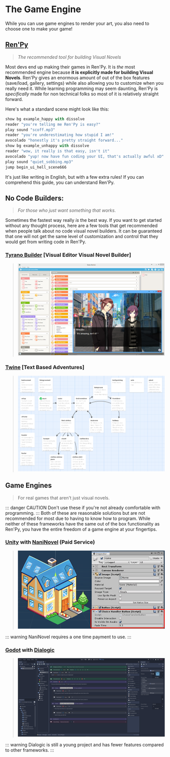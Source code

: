 # The Game Engine

While you can use game engines to render your art, you also need to choose one to make your game!

## [Ren'Py](https://www.renpy.org/)

> _The recommended tool for building Visual Novels_

Most devs end up making their games in Ren'Py. It is _the_ most recommended engine because **it is explicitly made for building Visual Novels**. Ren'Py gives an enormous amount of out of the box features (save/load, gallery, settings) while also allowing you to customize when you really need it. While learning programming may seem daunting, Ren'Py is _specifically_ made for non technical folks so most of it is relatively straight forward.

Here's what a standard scene might look like this:

```python
show bg example_happy with dissolve
reader "you're telling me Ren'Py is easy?"
play sound "scoff.mp3"
reader "you're underestimating how stupid I am!"
avocolado "honestly it's pretty straight forward..."
show bg example_unhappy with dissolve
reader "wow, it really is that easy, isn't it"
avocolado "yup! now have fun coding your UI, that's actually awful xD"
play sound "quiet_sobbing.mp3"
jump begin_ui_hell_scene666
```

It's just like writing in English, but with a few extra rules! If you can comprehend this guide, you can understand Ren'Py.

## No Code Builders:

> _For those who just want something that works._

Sometimes the fastest way really _is_ the best way. If you want to get started without any thought process, here are a few tools that get recommended when people talk about no code visual novel builders. It can be guaranteed that one will not get the same level of customization and control that they would get from writing code in Ren'Py.

### [Tyrano Builder](https://tyranobuilder.com/) [Visual Editor Visual Novel Builder]

> ![Tyrano Builder Example](images/tyranobuilder.png)

### [Twine](https://twinery.org/) [Text Based Adventures]

> ![Twiner Example](images/twinery.png)

## Game Engines

> For real games that aren't just visual novels.

::: danger CAUTION
Don't use these if you're not already comfortable with programming.
:::
Both of these are reasonable solutions but are not recommended for most due to having to know how to program. While neither of these frameworks have the same out of the box functionality as Ren'Py, you have the entire freedom of a game engine at your fingertips.

### [Unity](https://unity.com/download) with [NaniNovel](https://naninovel.com/guide/) (Paid Service)

> ![Nani Novel Example](images/naninovel.png)

::: warning
NaniNovel requires a one time payment to use.
:::

### [Godot](https://godotengine.org/) with [Dialogic](https://github.com/dialogic-godot/dialogic)

> ![Dialogic Example](images/dialogic.png)

::: warning
Dialogic is still a young project and has fewer features compared to other frameworks.
:::
